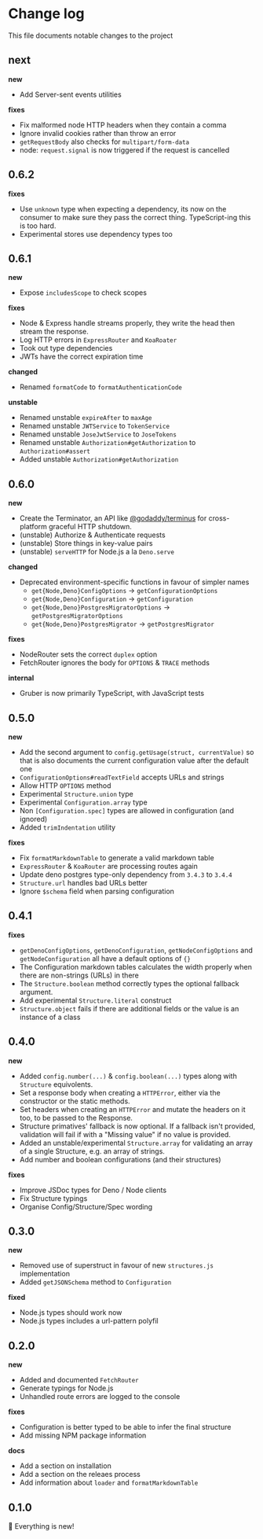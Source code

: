 # Change log

This file documents notable changes to the project

## next

**new**

- Add Server-sent events utilities

**fixes**

- Fix malformed node HTTP headers when they contain a comma
- Ignore invalid cookies rather than throw an error
- `getRequestBody` also checks for `multipart/form-data`
- node: `request.signal` is now triggered if the request is cancelled

## 0.6.2

**fixes**

- Use `unknown` type when expecting a dependency, its now on the consumer to make sure they pass the correct thing. TypeScript-ing this is too hard.
- Experimental stores use dependency types too

## 0.6.1

**new**

- Expose `includesScope` to check scopes

**fixes**

- Node & Express handle streams properly, they write the head then stream the response.
- Log HTTP errors in `ExpressRouter` and `KoaRoater`
- Took out type dependencies
- JWTs have the correct expiration time

**changed**

- Renamed `formatCode` to `formatAuthenticationCode`

**unstable**

- Renamed unstable `expireAfter` to `maxAge`
- Renamed unstable `JWTService` to `TokenService`
- Renamed unstable `JoseJwtService` to `JoseTokens`
- Renamed unstable `Authorization#getAuthorization` to `Authorization#assert`
- Added unstable `Authorization#getAuthorization`

## 0.6.0

**new**

- Create the Terminator, an API like [@godaddy/terminus](https://github.com/godaddy/terminus) for cross-platform graceful HTTP shutdown.
- (unstable) Authorize & Authenticate requests
- (unstable) Store things in key-value pairs
- (unstable) `serveHTTP` for Node.js a la `Deno.serve`

**changed**

- Deprecated environment-specific functions in favour of simpler names
  - `get{Node,Deno}ConfigOptions` → `getConfigurationOptions`
  - `get{Node,Deno}Configuration` → `getConfiguration`
  - `get{Node,Deno}PostgresMigratorOptions` → `getPostgresMigratorOptions`
  - `get{Node,Deno}PostgresMigrator` → `getPostgresMigrator`

**fixes**

- NodeRouter sets the correct `duplex` option
- FetchRouter ignores the body for `OPTIONS` & `TRACE` methods

**internal**

- Gruber is now primarily TypeScript, with JavaScript tests

## 0.5.0

**new**

- Add the second argument to `config.getUsage(struct, currentValue)` so that is also documents the current configuration value after the default one
- `ConfigurationOptions#readTextField` accepts URLs and strings
- Allow HTTP `OPTIONS` method
- Experimental `Structure.union` type
- Experimental `Configuration.array` type
- Non `[Configuration.spec]` types are allowed in configuration (and ignored)
- Added `trimIndentation` utility

**fixes**

- Fix `formatMarkdownTable` to generate a valid markdown table
- `ExpressRouter` & `KoaRouter` are processing routes again
- Update deno postgres type-only dependency from `3.4.3` to `3.4.4`
- `Structure.url` handles bad URLs better
- Ignore `$schema` field when parsing configuration

## 0.4.1

**fixes**

- `getDenoConfigOptions`, `getDenoConfiguration`, `getNodeConfigOptions` and `getNodeConfiguration` all have a default options of `{}`
- The Configuration markdown tables calculates the width properly when there are non-strings (URLs) in there
- The `Structure.boolean` method correctly types the optional fallback argument.
- Add experimental `Structure.literal` construct
- `Structure.object` fails if there are additional fields or the value is an instance of a class

## 0.4.0

**new**

- Added `config.number(...)` & `config.boolean(...)` types along with `Structure` equivolents.
- Set a response body when creating a `HTTPError`, either via the constructor or the static methods.
- Set headers when creating an `HTTPError` and mutate the headers on it too, to be passed to the Response.
- Structure primatives' fallback is now optional. If a fallback isn't provided, validation will fail if with a "Missing value" if no value is provided.
- Added an unstable/experimental `Structure.array` for validating an array of a single Structure, e.g. an array of strings.
- Add number and boolean configurations (and their structures)

**fixes**

- Improve JSDoc types for Deno / Node clients
- Fix Structure typings
- Organise Config/Structure/Spec wording

## 0.3.0

**new**

- Removed use of superstruct in favour of new `structures.js` implementation
- Added `getJSONSchema` method to `Configuration`

**fixed**

- Node.js types should work now
- Node.js types includes a url-pattern polyfil

## 0.2.0

**new**

- Added and documented `FetchRouter`
- Generate typings for Node.js
- Unhandled route errors are logged to the console

**fixes**

- Configuration is better typed to be able to infer the final structure
- Add missing NPM package information

**docs**

- Add a section on installation
- Add a section on the releaes process
- Add information about `loader` and `formatMarkdownTable`

## 0.1.0

🎉 Everything is new!
